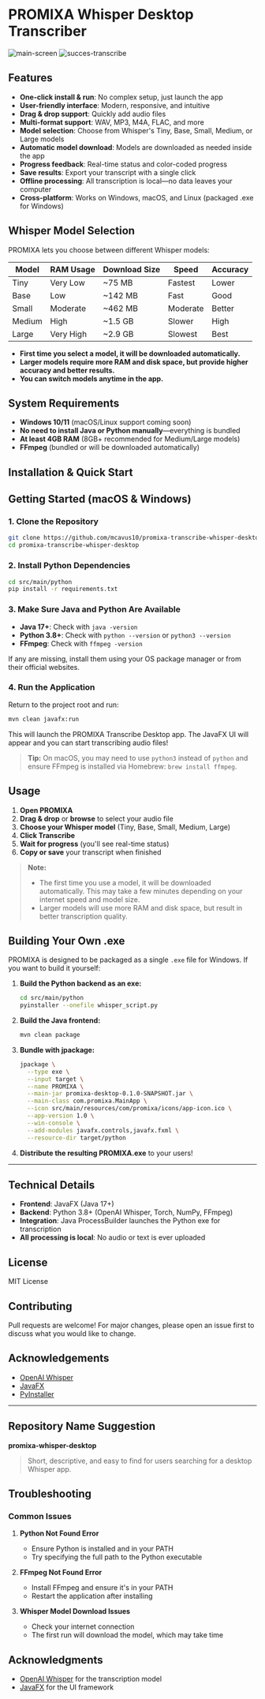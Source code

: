 # PROMIXA Whisper Desktop Transcriber

![main-screen](image.png) 
![succes-transcribe](image-1.png)


## Features

- **One-click install & run**: No complex setup, just launch the app
- **User-friendly interface**: Modern, responsive, and intuitive
- **Drag & drop support**: Quickly add audio files
- **Multi-format support**: WAV, MP3, M4A, FLAC, and more
- **Model selection**: Choose from Whisper's Tiny, Base, Small, Medium, or Large models
- **Automatic model download**: Models are downloaded as needed inside the app
- **Progress feedback**: Real-time status and color-coded progress
- **Save results**: Export your transcript with a single click
- **Offline processing**: All transcription is local—no data leaves your computer
- **Cross-platform**: Works on Windows, macOS, and Linux (packaged .exe for Windows)

## Whisper Model Selection

PROMIXA lets you choose between different Whisper models:

| Model   | RAM Usage | Download Size | Speed      | Accuracy   |
|---------|-----------|--------------|------------|------------|
| Tiny    | Very Low  | ~75 MB       | Fastest    | Lower      |
| Base    | Low       | ~142 MB      | Fast       | Good       |
| Small   | Moderate  | ~462 MB      | Moderate   | Better     |
| Medium  | High      | ~1.5 GB      | Slower     | High       |
| Large   | Very High | ~2.9 GB      | Slowest    | Best       |

- **First time you select a model, it will be downloaded automatically.**
- **Larger models require more RAM and disk space, but provide higher accuracy and better results.**
- **You can switch models anytime in the app.**

## System Requirements

- **Windows 10/11** (macOS/Linux support coming soon)
- **No need to install Java or Python manually**—everything is bundled
- **At least 4GB RAM** (8GB+ recommended for Medium/Large models)
- **FFmpeg** (bundled or will be downloaded automatically)

## Installation & Quick Start

## Getting Started (macOS & Windows)

### 1. Clone the Repository

```sh
git clone https://github.com/mcavus10/promixa-transcribe-whisper-desktop.git
cd promixa-transcribe-whisper-desktop
```

### 2. Install Python Dependencies

```sh
cd src/main/python
pip install -r requirements.txt
```

### 3. Make Sure Java and Python Are Available
- **Java 17+**: Check with `java -version`
- **Python 3.8+**: Check with `python --version` or `python3 --version`
- **FFmpeg**: Check with `ffmpeg -version`

If any are missing, install them using your OS package manager or from their official websites.

### 4. Run the Application

Return to the project root and run:

```sh
mvn clean javafx:run
```

This will launch the PROMIXA Transcribe Desktop app. The JavaFX UI will appear and you can start transcribing audio files!

> **Tip:** On macOS, you may need to use `python3` instead of `python` and ensure FFmpeg is installed via Homebrew: `brew install ffmpeg`.

## Usage

1. **Open PROMIXA**
2. **Drag & drop** or **browse** to select your audio file
3. **Choose your Whisper model** (Tiny, Base, Small, Medium, Large)
4. **Click Transcribe**
5. **Wait for progress** (you'll see real-time status)
6. **Copy or save** your transcript when finished

> **Note:**
> - The first time you use a model, it will be downloaded automatically. This may take a few minutes depending on your internet speed and model size.
> - Larger models will use more RAM and disk space, but result in better transcription quality.


## Building Your Own .exe

PROMIXA is designed to be packaged as a single `.exe` file for Windows. If you want to build it yourself:

1. **Build the Python backend as an exe:**
   ```sh
   cd src/main/python
   pyinstaller --onefile whisper_script.py
   ```
2. **Build the Java frontend:**
   ```sh
   mvn clean package
   ```
3. **Bundle with jpackage:**
   ```sh
   jpackage \
     --type exe \
     --input target \
     --name PROMIXA \
     --main-jar promixa-desktop-0.1.0-SNAPSHOT.jar \
     --main-class com.promixa.MainApp \
     --icon src/main/resources/com/promixa/icons/app-icon.ico \
     --app-version 1.0 \
     --win-console \
     --add-modules javafx.controls,javafx.fxml \
     --resource-dir target/python
   ```
4. **Distribute the resulting PROMIXA.exe** to your users!

---

## Technical Details

- **Frontend**: JavaFX (Java 17+)
- **Backend**: Python 3.8+ (OpenAI Whisper, Torch, NumPy, FFmpeg)
- **Integration**: Java ProcessBuilder launches the Python exe for transcription
- **All processing is local**: No audio or text is ever uploaded

## License

MIT License

## Contributing

Pull requests are welcome! For major changes, please open an issue first to discuss what you would like to change.

## Acknowledgements

- [OpenAI Whisper](https://github.com/openai/whisper)
- [JavaFX](https://openjfx.io/)
- [PyInstaller](https://pyinstaller.org/)

---

## Repository Name Suggestion

**promixa-whisper-desktop**

> Short, descriptive, and easy to find for users searching for a desktop Whisper app.


## Troubleshooting

### Common Issues

1. **Python Not Found Error**
   - Ensure Python is installed and in your PATH
   - Try specifying the full path to the Python executable

2. **FFmpeg Not Found Error**
   - Install FFmpeg and ensure it's in your PATH
   - Restart the application after installing

3. **Whisper Model Download Issues**
   - Check your internet connection
   - The first run will download the model, which may take time

## Acknowledgments

- [OpenAI Whisper](https://github.com/openai/whisper) for the transcription model
- [JavaFX](https://openjfx.io/) for the UI framework
